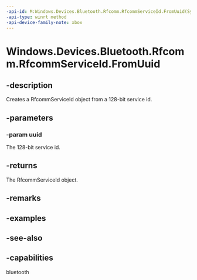 ```yaml
---
-api-id: M:Windows.Devices.Bluetooth.Rfcomm.RfcommServiceId.FromUuid(System.Guid)
-api-type: winrt method
-api-device-family-note: xbox
---
```


<!-- Method syntax
public Windows.Devices.Bluetooth.Rfcomm.RfcommServiceId FromUuid(System.Guid uuid)
-->

# Windows.Devices.Bluetooth.Rfcomm.RfcommServiceId.FromUuid

## -description
Creates a RfcommServiceId object from a 128-bit service id.

## -parameters
### -param uuid
The 128-bit service id.

## -returns
The RfcommServiceId object.

## -remarks

## -examples

## -see-also

## -capabilities
bluetooth
